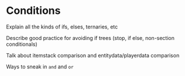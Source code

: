 # Conditions

Explain all the kinds of ifs, elses, ternaries, etc

Describe good practice for avoiding if trees (stop, if else, non-section conditionals)

Talk about itemstack comparison and entitydata/playerdata comparison

Ways to sneak in `and` and `or`&#x20;
